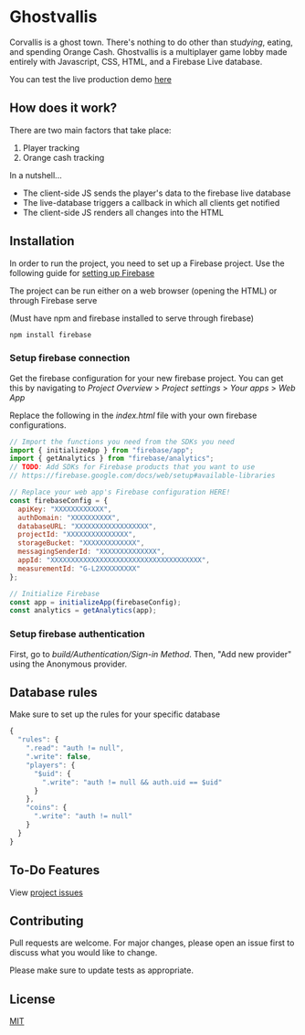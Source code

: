 # Ghostvallis

Corvallis is a ghost town. There's nothing to do other than stu*dying*, eating, and spending Orange Cash. Ghostvallis is a multiplayer game lobby made entirely with Javascript, CSS, HTML, and a Firebase Live database.

You can test the live production demo [here](https://ghostvallis.firebaseapp.com/)

## How does it work?

There are two main factors that take place:

1. Player tracking
2. Orange cash tracking

In a nutshell...

- The client-side JS sends the player's data to the firebase live database
- The live-database triggers a callback in which all clients get notified
- The client-side JS renders all changes into the HTML


## Installation

In order to run the project, you need to set up a Firebase project. 
Use the following guide for [setting up Firebase](https://firebase.google.com/docs/web/setup)

The project can be run either on a web browser (opening the HTML) or through Firebase serve

(Must have npm and firebase installed to serve through firebase)

```bash
npm install firebase
```

### Setup firebase connection

Get the firebase configuration for your new firebase project. You can get this by navigating to *Project Overview* > *Project settings* >  *Your apps* > *Web App*

Replace the following in the *index.html* file with your own firebase configurations.
```javascript
// Import the functions you need from the SDKs you need
import { initializeApp } from "firebase/app";
import { getAnalytics } from "firebase/analytics";
// TODO: Add SDKs for Firebase products that you want to use
// https://firebase.google.com/docs/web/setup#available-libraries

// Replace your web app's Firebase configuration HERE!
const firebaseConfig = {
  apiKey: "XXXXXXXXXXXX",
  authDomain: "XXXXXXXXXX",
  databaseURL: "XXXXXXXXXXXXXXXXXX",
  projectId: "XXXXXXXXXXXXXXX",
  storageBucket: "XXXXXXXXXXXXX",
  messagingSenderId: "XXXXXXXXXXXXXX",
  appId: "XXXXXXXXXXXXXXXXXXXXXXXXXXXXXXXXXXXXX",
  measurementId: "G-L2XXXXXXXXX"
};

// Initialize Firebase
const app = initializeApp(firebaseConfig);
const analytics = getAnalytics(app);
```

### Setup firebase authentication

First, go to *build/Authentication/Sign-in Method*. Then, "Add new provider" using the Anonymous provider. 


## Database rules
Make sure to set up the rules for your specific database

```javascript
{
  "rules": {
    ".read": "auth != null",
    ".write": false,
    "players": {
      "$uid": {
        ".write": "auth != null && auth.uid == $uid"
      }
    },
    "coins": {
      ".write": "auth != null"
    }
  }
}
```
## To-Do Features
View [project issues](https://github.com/osu-cs290-sp22/final-project-team-36/issues)


## Contributing
Pull requests are welcome. For major changes, please open an issue first to discuss what you would like to change.

Please make sure to update tests as appropriate.

## License
[MIT](https://choosealicense.com/licenses/mit/)
